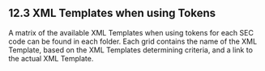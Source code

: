 ## 12.3 XML Templates when using Tokens 

A matrix of the available XML Templates when using tokens for each SEC code can be found in each folder. Each grid contains the name of the XML Template, based on the XML Templates determining criteria, and a link to the actual XML Template.  
